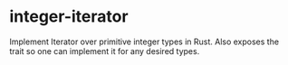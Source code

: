 # integer-iterator

Implement Iterator over primitive integer types in Rust.
Also exposes the trait so one can implement it for any desired types.
